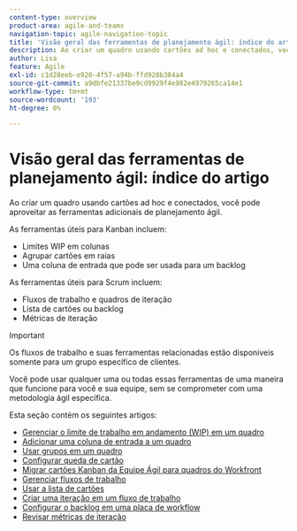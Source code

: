 ```yaml
---
content-type: overview
product-area: agile-and-teams
navigation-topic: agile-navigation-topic
title: 'Visão geral das ferramentas de planejamento ágil: índice do artigo'
description: Ao criar um quadro usando cartões ad hoc e conectados, você pode aproveitar as ferramentas adicionais de planejamento ágil nos quadros.
author: Lisa
feature: Agile
exl-id: c1d28eeb-e920-4f57-a94b-ffd928b384a4
source-git-commit: a9dbfe21337be9cd9929f4e982e4979265ca14e1
workflow-type: tm+mt
source-wordcount: '193'
ht-degree: 0%

---
```


# Visão geral das ferramentas de planejamento ágil: índice do artigo

<!-- Audited: 5/2025 -->

Ao criar um quadro usando cartões ad hoc e conectados, você pode aproveitar as ferramentas adicionais de planejamento ágil.

As ferramentas úteis para Kanban incluem:

* Limites WIP em colunas
* Agrupar cartões em raias
* Uma coluna de entrada que pode ser usada para um backlog

As ferramentas úteis para Scrum incluem:

* Fluxos de trabalho e quadros de iteração
* Lista de cartões ou backlog
* Métricas de iteração

>[!IMPORTANT]
>
>Os fluxos de trabalho e suas ferramentas relacionadas estão disponíveis somente para um grupo específico de clientes.

Você pode usar qualquer uma ou todas essas ferramentas de uma maneira que funcione para você e sua equipe, sem se comprometer com uma metodologia ágil específica.

Esta seção contém os seguintes artigos:

* [Gerenciar o limite de trabalho em andamento (WIP) em um quadro](/help/quicksilver/agile/use-boards-agile-planning-tools/manage-wip-limit-on-board.md)
* [Adicionar uma coluna de entrada a um quadro](/help/quicksilver/agile/use-boards-agile-planning-tools/add-intake-column-to-board.md)
* [Usar grupos em um quadro](/help/quicksilver/agile/use-boards-agile-planning-tools/group-cards-on-board.md)
* [Configurar queda de cartão](/help/quicksilver/agile/use-boards-agile-planning-tools/configure-card-falloff.md)
* [Migrar cartões Kanban da Equipe Ágil para quadros do Workfront](/help/quicksilver/agile/use-boards-agile-planning-tools/migrate-kanban-cards-to-boards.md)
* [Gerenciar fluxos de trabalho](/help/quicksilver/agile/use-boards-agile-planning-tools/manage-collections.md)
* [Usar a lista de cartões](/help/quicksilver/agile/use-boards-agile-planning-tools/use-card-list.md)
* [Criar uma iteração em um fluxo de trabalho](/help/quicksilver/agile/use-boards-agile-planning-tools/create-an-iteration-in-workstream.md)
* [Configurar o backlog em uma placa de workflow](/help/quicksilver/agile/use-boards-agile-planning-tools/configure-backlog-workstream-board.md)
* [Revisar métricas de iteração](/help/quicksilver/agile/use-boards-agile-planning-tools/review-iteration-metrics.md)
